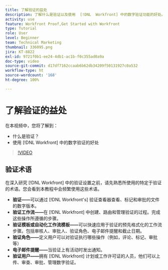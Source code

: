 ```yaml
---
title: 了解验证的益处
description: 了解什么是验证以及使用  [!DNL  Workfront] 中的数字验证功能的好处。
activity: use
feature: Workfront Proof,Get Started with Workfront
type: Tutorial
role: User
level: Beginner
team: Technical Marketing
thumbnail: 336095.png
jira: KT-8822
exl-id: 9721f0b1-ee24-4db1-ac1b-f0c355ad0a9a
doc-type: video
source-git-commit: d17df7162ccaab6b62db34209f50131927c0a532
workflow-type: ht
source-wordcount: '168'
ht-degree: 100%

---
```


# 了解验证的益处

在本视频中，您将了解到：

* 什么是验证？
* 使用 [!DNL Workfront] 中的数字验证的好处

>[!VIDEO](https://video.tv.adobe.com/v/336095/?quality=12&learn=on&enablevpops)

## 验证术语

在深入研究 [!DNL  Workfront] 中的验证设置之前，请先熟悉所使用的特定于验证的术语。您会看到本教程中会频繁使用这些术语。

* **验证——**&#x200B;可以通过 [!DNL Workfront's] 验证查看器查看、标记和审批的文件的数字版本。
* **验证工作流——**&#x200B;在 [!DNL Workfront] 中创建、路由和管理验证的过程。完成这些操作所遵循的步骤。
* **验证模板或自动化工作流模板——**&#x200B;可以快速应用于验证的预先格式化的工作流步骤。包括审核人、审批人、验证角色、电子邮件提醒和截止日期。
* **验证角色——**&#x200B;定义用户可以对验证执行哪些操作（例如，评论、标记、审批等）
* **电子邮件提醒——**&#x200B;当验证上有活动时发出通知。
* **验证用户——**&#x200B;拥有 [!DNL Workfront] 计划或工作许可证的人员，他们可以上传、审查、审批、管理数字验证。

